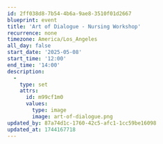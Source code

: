 ```yaml
---
id: 2ff038d8-7b54-4b6a-9ae8-3510f01d2667
blueprint: event
title: 'Art of Dialogue - Nursing Workshop'
recurrence: none
timezone: America/Los_Angeles
all_day: false
start_date: '2025-05-08'
start_time: '12:00'
end_time: '14:00'
description:
  -
    type: set
    attrs:
      id: m99cf1m0
      values:
        type: image
        image: art-of-dialogue.png
updated_by: 87a74d1c-1760-42c5-afc1-1cc59be16098
updated_at: 1744167718
---
```

